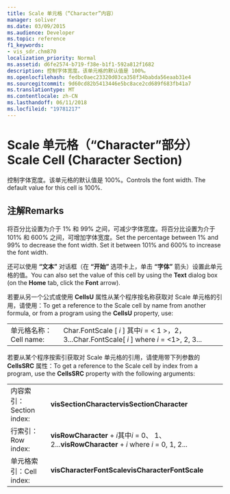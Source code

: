 ```yaml
---
title: Scale 单元格（“Character”内容）
manager: soliver
ms.date: 03/09/2015
ms.audience: Developer
ms.topic: reference
f1_keywords:
- vis_sdr.chm870
localization_priority: Normal
ms.assetid: d6fe2574-b719-f38e-b1f1-592a812f1682
description: 控制字体宽度。该单元格的默认值是 100%。
ms.openlocfilehash: fedbc0aec23320d03ca358f34babda56eaab31e4
ms.sourcegitcommit: 9d60cd82b5413446e5bc8ace2cd689f683fb41a7
ms.translationtype: MT
ms.contentlocale: zh-CN
ms.lasthandoff: 06/11/2018
ms.locfileid: "19781217"
---
```

# <a name="scale-cell-character-section"></a><span data-ttu-id="4b638-104">Scale 单元格（“Character”部分）</span><span class="sxs-lookup"><span data-stu-id="4b638-104">Scale Cell (Character Section)</span></span>

<span data-ttu-id="4b638-p102">控制字体宽度。该单元格的默认值是 100%。</span><span class="sxs-lookup"><span data-stu-id="4b638-p102">Controls the font width. The default value for this cell is 100%.</span></span>
  
## <a name="remarks"></a><span data-ttu-id="4b638-107">注解</span><span class="sxs-lookup"><span data-stu-id="4b638-107">Remarks</span></span>

<span data-ttu-id="4b638-p103">将百分比设置为介于 1% 和 99% 之间，可减少字体宽度。将百分比设置为介于 101% 和 600% 之间，可增加字体宽度。</span><span class="sxs-lookup"><span data-stu-id="4b638-p103">Set the percentage between 1% and 99% to decrease the font width. Set it between 101% and 600% to increase the font width.</span></span>
  
<span data-ttu-id="4b638-110">还可以使用 **“文本”** 对话框（在 **“开始”** 选项卡上，单击 **“字体”** 箭头）设置此单元格的值。</span><span class="sxs-lookup"><span data-stu-id="4b638-110">You can also set the value of this cell by using the **Text** dialog box (on the **Home** tab, click the **Font** arrow).</span></span> 
  
<span data-ttu-id="4b638-111">若要从另一个公式或使用 **CellsU** 属性从某个程序按名称获取对 Scale 单元格的引用，请使用：</span><span class="sxs-lookup"><span data-stu-id="4b638-111">To get a reference to the Scale cell by name from another formula, or from a program using the **CellsU** property, use:</span></span> 
  
|||
|:-----|:-----|
|<span data-ttu-id="4b638-112">单元格名称：</span><span class="sxs-lookup"><span data-stu-id="4b638-112">Cell name:</span></span>  <br/> |<span data-ttu-id="4b638-113">Char.FontScale [ *i* ] 其中*i* = < 1 >，2，3...</span><span class="sxs-lookup"><span data-stu-id="4b638-113">Char.FontScale[ *i*  ] where  *i*  = <1>, 2, 3...</span></span>  <br/> |
   
<span data-ttu-id="4b638-114">若要从某个程序按索引获取对 Scale 单元格的引用，请使用带下列参数的 **CellsSRC** 属性：</span><span class="sxs-lookup"><span data-stu-id="4b638-114">To get a reference to the Scale cell by index from a program, use the **CellsSRC** property with the following arguments:</span></span> 
  
|||
|:-----|:-----|
|<span data-ttu-id="4b638-115">内容索引：</span><span class="sxs-lookup"><span data-stu-id="4b638-115">Section index:</span></span>  <br/> |<span data-ttu-id="4b638-116">**visSectionCharacter**</span><span class="sxs-lookup"><span data-stu-id="4b638-116">**visSectionCharacter**</span></span> <br/> |
|<span data-ttu-id="4b638-117">行索引：</span><span class="sxs-lookup"><span data-stu-id="4b638-117">Row index:</span></span>  <br/> |<span data-ttu-id="4b638-118">**visRowCharacter** +  *i*其中*i* = 0、 1、 2...</span><span class="sxs-lookup"><span data-stu-id="4b638-118">**visRowCharacter** +  *i*  where  *i*  = 0, 1, 2...</span></span>  <br/> |
|<span data-ttu-id="4b638-119">单元格索引：</span><span class="sxs-lookup"><span data-stu-id="4b638-119">Cell index:</span></span>  <br/> |<span data-ttu-id="4b638-120">**visCharacterFontScale**</span><span class="sxs-lookup"><span data-stu-id="4b638-120">**visCharacterFontScale**</span></span> <br/> |
   

